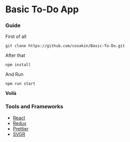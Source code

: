 # Basic To-Do App

### Guide

First of all

```
git clone https://github.com/cosakin/Basic-To-Do.git
```

After that

```
npm install
```

And Run

```
npm run start
```

**Voilà**

### Tools and Frameworks

- [React](https://reactjs.org)
- [Redux](https://redux.js.org/)
- [Prettier](https://prettier.io/)
- [SVGR](https://react-svgr.com/docs/cli/)
